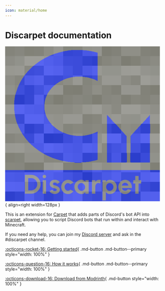 ```yaml
---
icon: material/home
---
```


# Discarpet documentation

![Discarpet logo](/assets/logo.png){ align=right width=128px }

This is an extension for [Carpet](https://modrinth.com/mod/carpet)
that adds parts of Discord's bot API into [scarpet](https://github.com/gnembon/fabric-carpet/wiki/Scarpet),
allowing you to script Discord bots that run within and interact with Minecraft.

If you need any help, you can join my [Discord server](https://discord.gg/etTDQAVSgt)
and ask in the #discarpet channel.

[:octicons-rocket-16: Getting started](/setup.md){ .md-button .md-button--primary style="width: 100%" }

[:octicons-question-16: How it works](/how-it-works.md){ .md-button .md-button--primary style="width: 100%" }

[:octicons-download-16: Download from Modrinth](https://modrinth.com/mod/discarpet){ .md-button style="width: 100%" }
